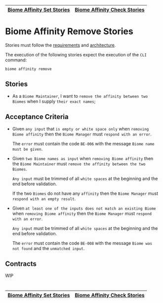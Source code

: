 | [Biome Affinity Set Stories](affinity_set.md) | [Biome Affinity Check Stories](affinity_check.md) |
| --------------------------------------------- | ------------------------------------------------- |

# Biome Affinity Remove Stories

Stories must follow the [requirements](../../requirements/definitions/biome_definition.md) and [architecture](../../architecture/README.md).

The execution of the following stories expect the execution of the `CLI` command:

```
biome affinity remove
```

## Stories

- As a `Biome Maintainer`, I want to `remove the affinity between two Biomes` when I supply `their exact names`;

## Acceptance Criteria

- Given `any input` that `is empty or white space only` when `removing Biome affinity` then the `Biome Manager` must `respond with an error`.

  The `error` must contain the code `BE-006` with the message `Biome name must be given`.

- Given `two Biome names as input` when `removing Biome affinity` then the `Biome Maintainer` must `remove the affinity between the two Biomes`.

  `Any input` must be trimmed of all `white spaces` at the beginning and the end before validation.

  If the two `Biomes` do not have any `affinity` then the `Biome Manager` must `respond with an empty result`.

- Given `at least one of the inputs does not match an existing Biome` when `removing Biome affinity` then the `Biome Manager` must `respond with an error`.

  `Any input` must be trimmed of all `white spaces` at the beginning and the end before validation.

  The `error` must contain the code `BE-008` with the message `Biome was not found` and the `unmatched input`.

## Contracts

WIP

#

| [Biome Affinity Set Stories](affinity_set.md) | [Biome Affinity Check Stories](affinity_check.md) |
| --------------------------------------------- | ------------------------------------------------- |
